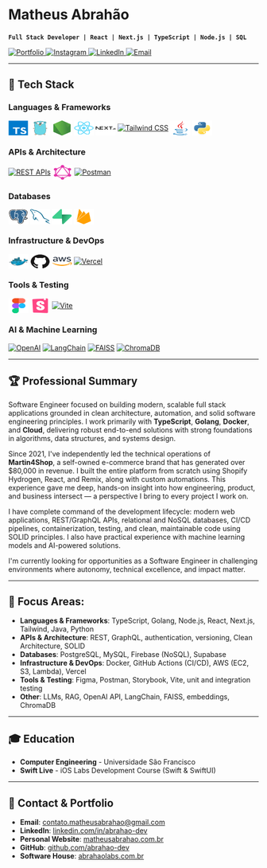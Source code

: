 # Matheus Abrahão

**`Full Stack Developer | React | Next.js | TypeScript | Node.js | SQL`**

<p>
  <a href="http://matheusabrahao.com.br">
    <img src="https://img.shields.io/badge/Portfolio-%230071A2.svg?&style=flat-square&logo=internet-explorer&logoColor=white&color=071A2C" alt="Portfolio">
  </a>
  <a href="https://www.instagram.com/abrahao.dev">
    <img src="https://img.shields.io/badge/Instagram-%23E4405F.svg?&style=flat-square&logo=instagram&logoColor=white&color=071A2C" alt="Instagram">
  </a>
  <a href="https://www.linkedin.com/in/abrahao-dev">
    <img src="https://img.shields.io/badge/LinkedIn-%230071A2.svg?&style=flat-square&logo=linkedin&logoColor=white&color=071A2C" alt="LinkedIn">
  </a>
  <a href="mailto:contato.matheusabrahao@gmail.com">
    <img src="https://img.shields.io/badge/Email-D14836?style=flat-square&logo=gmail&logoColor=white&color=071A2C" alt="Email">
  </a>
</p>

---

## 🚀 Tech Stack

### **Languages & Frameworks**
<a href="https://www.typescriptlang.org"><img align="center" alt="TypeScript" height="30" width="40" src="https://raw.githubusercontent.com/devicons/devicon/master/icons/typescript/typescript-original.svg"></a>
<a href="https://golang.org"><img align="center" alt="Golang" height="30" width="40" src="https://raw.githubusercontent.com/devicons/devicon/master/icons/go/go-original.svg"></a>
<a href="https://nodejs.org"><img align="center" alt="Node.js" height="30" width="40" src="https://raw.githubusercontent.com/devicons/devicon/master/icons/nodejs/nodejs-original.svg"></a>
<a href="https://reactjs.org"><img align="center" alt="React" height="30" width="40" src="https://raw.githubusercontent.com/devicons/devicon/master/icons/react/react-original.svg"></a>
<a href="https://nextjs.org"><img align="center" alt="Next.js" height="30" width="40" src="https://raw.githubusercontent.com/devicons/devicon/master/icons/nextjs/nextjs-original-wordmark.svg"></a>
<a href="https://tailwindcss.com"><img align="center" alt="Tailwind CSS" height="30" width="40" src="https://upload.wikimedia.org/wikipedia/commons/thumb/d/d5/Tailwind_CSS_Logo.svg/2560px-Tailwind_CSS_Logo.svg.png"></a>
<a href="https://www.java.com"><img align="center" alt="Java" height="30" width="40" src="https://raw.githubusercontent.com/devicons/devicon/master/icons/java/java-original.svg"></a>
<a href="https://www.python.org"><img align="center" alt="Python" height="30" width="40" src="https://raw.githubusercontent.com/devicons/devicon/master/icons/python/python-original.svg"></a>

### **APIs & Architecture**
<a href="https://restfulapi.net"><img align="center" alt="REST APIs" height="30" width="40" src="https://keenethics.com/wp-content/uploads/2022/01/rest-api-1.svg"></a>
<a href="https://graphql.org"><img align="center" alt="GraphQL" height="30" width="40" src="https://raw.githubusercontent.com/devicons/devicon/master/icons/graphql/graphql-plain.svg"></a>
<a href="https://www.postman.com/"><img align="center" alt="Postman" height="30" width="40" src="https://www.vectorlogo.zone/logos/getpostman/getpostman-icon.svg"></a>

### **Databases**
<a href="https://www.postgresql.org"><img align="center" alt="PostgreSQL" height="30" width="40" src="https://raw.githubusercontent.com/devicons/devicon/master/icons/postgresql/postgresql-original.svg"></a>
<a href="https://www.mysql.com"><img align="center" alt="MySQL" height="30" width="40" src="https://raw.githubusercontent.com/devicons/devicon/master/icons/mysql/mysql-original.svg"></a>
<a href="https://supabase.com"><img align="center" alt="Supabase" height="30" width="40" src="https://raw.githubusercontent.com/devicons/devicon/master/icons/supabase/supabase-original.svg"></a>
<a href="https://firebase.google.com/"><img align="center" alt="Firebase" height="30" width="40" src="https://raw.githubusercontent.com/devicons/devicon/master/icons/firebase/firebase-plain.svg"></a>

### **Infrastructure & DevOps**
<a href="https://www.docker.com"><img align="center" alt="Docker" height="30" width="40" src="https://raw.githubusercontent.com/devicons/devicon/master/icons/docker/docker-original.svg"></a>
<a href="https://github.com/features/actions"><img align="center" alt="GitHub Actions" height="30" width="40" src="https://raw.githubusercontent.com/devicons/devicon/master/icons/github/github-original.svg"></a>
<a href="https://aws.amazon.com"><img align="center" alt="AWS" height="30" width="40" src="https://raw.githubusercontent.com/devicons/devicon/master/icons/amazonwebservices/amazonwebservices-original-wordmark.svg"></a>
<a href="https://vercel.com"><img align="center" alt="Vercel" height="30" width="40" src="https://cdn.worldvectorlogo.com/logos/vercel.svg"></a>

### **Tools & Testing**
<a href="https://www.figma.com"><img align="center" alt="Figma" height="30" width="40" src="https://raw.githubusercontent.com/devicons/devicon/master/icons/figma/figma-original.svg"></a>
<a href="https://storybook.js.org"><img align="center" alt="Storybook" height="30" width="40" src="https://raw.githubusercontent.com/devicons/devicon/master/icons/storybook/storybook-original.svg"></a>
<a href="https://vitejs.dev"><img align="center" alt="Vite" height="30" width="40" src="https://raw.githubusercontent.com/vitejs/vite/main/docs/public/logo.svg"></a>

### **AI & Machine Learning**
<a href="https://openai.com"><img align="center" alt="OpenAI" height="30" width="40" src="https://upload.wikimedia.org/wikipedia/commons/4/4d/OpenAI_Logo.svg"></a>
<a href="https://www.langchain.com"><img align="center" alt="LangChain" height="30" width="40" src="https://assets.streamlinehq.com/image/private/w_300,h_300,ar_1/f_auto/v1/icons/logos/langchain-ipuhh4qo1jz5ssl4x0g2a.png/langchain-dp1uxj2zn3752pntqnpfu2.png?_a=DATAdtAAZAA0"></a>
<a href="https://faiss.ai"><img align="center" alt="FAISS" height="30" width="40" src="https://rainboinc.gallerycdn.vsassets.io/extensions/rainboinc/faiss-viewer/0.0.1/1742440759255/Microsoft.VisualStudio.Services.Icons.Default"></a>
<a href="https://www.trychroma.com/"><img align="center" alt="ChromaDB" height="30" width="40" src="https://www.trychroma.com/_next/image?url=%2F_next%2Fstatic%2Fmedia%2Fchroma.d840f629.png&w=1920&q=75&dpl=dpl_6ahX99xu2FH8Nkx2KgAvUcQyFiY5"></a>

---

## 🏆 Professional Summary

Software Engineer focused on building modern, scalable full stack applications grounded in clean architecture, automation, and solid software engineering principles. I work primarily with **TypeScript**, **Golang**, **Docker**, and **Cloud**, delivering robust end-to-end solutions with strong foundations in algorithms, data structures, and systems design.

Since 2021, I've independently led the technical operations of **Martin4Shop**, a self-owned e-commerce brand that has generated over $80,000 in revenue. I built the entire platform from scratch using Shopify Hydrogen, React, and Remix, along with custom automations. This experience gave me deep, hands-on insight into how engineering, product, and business intersect — a perspective I bring to every project I work on.

I have complete command of the development lifecycle: modern web applications, REST/GraphQL APIs, relational and NoSQL databases, CI/CD pipelines, containerization, testing, and clean, maintainable code using SOLID principles. I also have practical experience with machine learning models and AI-powered solutions.

I'm currently looking for opportunities as a Software Engineer in challenging environments where autonomy, technical excellence, and impact matter.

---

## 🎯 Focus Areas:
- **Languages & Frameworks**: TypeScript, Golang, Node.js, React, Next.js, Tailwind, Java, Python
- **APIs & Architecture**: REST, GraphQL, authentication, versioning, Clean Architecture, SOLID
- **Databases**: PostgreSQL, MySQL, Firebase (NoSQL), Supabase
- **Infrastructure & DevOps**: Docker, GitHub Actions (CI/CD), AWS (EC2, S3, Lambda), Vercel
- **Tools & Testing**: Figma, Postman, Storybook, Vite, unit and integration testing
- **Other**: LLMs, RAG, OpenAI API, LangChain, FAISS, embeddings, ChromaDB

---

## 🎓 Education
- **Computer Engineering** - Universidade São Francisco
- **Swift Live** - iOS Labs Development Course (Swift & SwiftUI)

---

## 📩 Contact & Portfolio
- **Email**: [contato.matheusabrahao@gmail.com](mailto:contato.matheusabrahao@gmail.com)
- **LinkedIn**: [linkedin.com/in/abrahao-dev](https://www.linkedin.com/in/abrahao-dev)
- **Personal Website**: [matheusabrahao.com.br](http://matheusabrahao.com.br)
- **GitHub**: [github.com/abrahao-dev](https://github.com/abrahao-dev)
- **Software House**: [abrahaolabs.com.br](https://abrahaolabs.com.br)
